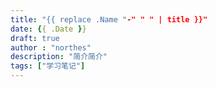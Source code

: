 ```yaml
---
title: "{{ replace .Name "-" " " | title }}"
date: {{ .Date }}
draft: true
author : "northes"
description: "简介简介"
tags: ["学习笔记"]
---
```


